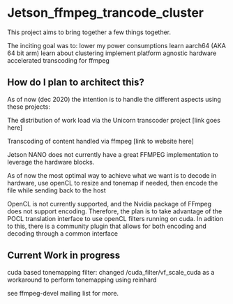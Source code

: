 # Jetson_ffmpeg_trancode_cluster

 This project aims to bring together a few things together. 

The inciting goal was to:
lower my power consumptions
learn aarch64 (AKA 64 bit arm)
learn about clustering 
implement platform agnostic hardware accelerated transcoding for ffmpeg


## How do I plan to architect this?

As of now (dec 2020) the intention is to handle the different aspects using these projects:

The distribution of work load via the Unicorn transcoder project [link goes here]

Transcoding of content handled via ffmpeg [link to website here]

Jetson NANO does not currently have a great FFMPEG implementation to leverage the hardware blocks.

As of now the most optimal way to achieve what we want is to decode in hardware, use openCL to resize and tonemap if needed, then encode the file while sending back to the host 

OpenCL is not currently supported, and the Nvidia package of FFmpeg does not support encoding. Therefore, the plan is to take advantage of the POCL translation interface to use openCL filters running on cuda. In adition to this, there is a community plugin that allows for both encoding and decoding through a common interface
     
    
## Current Work in progress

cuda based tonemapping filter: changed /cuda_filter/vf_scale_cuda as a workaround to perform tonemapping using reinhard 

see ffmpeg-devel mailing list for more. 
